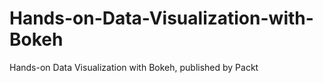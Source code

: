 # Hands-on-Data-Visualization-with-Bokeh
Hands-on Data Visualization with Bokeh, published by Packt
